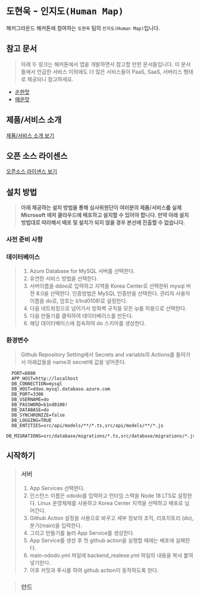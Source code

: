 # `도현욱` - `인지도(Human Map)`

해커그라운드 해커톤에 참여하는 `도현욱` 팀의 `인지도(Human Map)`입니다.

## 참고 문서

> 아래 두 링크는 해커톤에서 앱을 개발하면서 참고할 만한 문서들입니다. 이 문서들에서 언급한 서비스 이외에도 더 많은 서비스들이 PaaS, SaaS, 서버리스 형태로 제공되니 참고하세요.

- [순한맛](./REFERENCES_BASIC.md)
- [매운맛](./REFERENCES_ADVANCED.md)

## 제품/서비스 소개

<!-- 아래 링크는 지우지 마세요 -->
[제품/서비스 소개 보기](TOPIC.md)
<!-- 위 링크는 지우지 마세요 -->

## 오픈 소스 라이센스

<!-- 아래 링크는 지우지 마세요 -->
[오픈소스 라이센스 보기](./LICENSE)
<!-- 위 링크는 지우지 마세요 -->

## 설치 방법

> **아래 제공하는 설치 방법을 통해 심사위원단이 여러분의 제품/서비스를 실제 Microsoft 애저 클라우드에 배포하고 설치할 수 있어야 합니다. 만약 아래 설치 방법대로 따라해서 배포 및 설치가 되지 않을 경우 본선에 진출할 수 없습니다.**

### 사전 준비 사항

 ### 데이터베이스
> 1. Azure Database for MySQL 서버를 선택한다.
> 2. 유연한 서비스 방법을 선택한다.
> 3. 서버이름을 ddoo로 입력하고 지역을 Korea Center로 선택한뒤 mysql 버젼 8.0을 선택한다. 인증방법은 MySQL 인증만을 선택한다. 관리자 사용자 이름을 do로, 암호는 b1nd0108!로 설정한다.
> 4. 다음 네트워킹으로 넘어가서 방화벽 규칙을 모든 ip를 허용으로 선택한다.
> 5. 다음 만들기를 클릭하여 데이터베이스를 만든다.
> 6. 해당 데이터베이스에 접속하여 do 스키마를 생성한다.
>
 ### 환경변수
> Github Repository Setting에서 Secrets and variabls의 Actions를 들어가서 아래값들을 name과 secret에 값을 넣어준다.

      PORT=8080
      APP_HOST=http://localhost
      DB_CONNECTION=mysql
      DB_HOST=ddoo.mysql.database.azure.com
      DB_PORT=3306
      DB_USERNAME=do
      DB_PASSWORD=b1nd0108!
      DB_DATABASE=do
      DB_SYNCHRONIZE=false
      DB_LOGGING=TRUE
      DB_ENTITIES=src/api/models/**/*.ts,src/api/models/**/*.js
      DB_MIGRATIONS=src/database/migrations/*.ts,src/database/migrations/*.js

## 시작하기

> ### 서버
> 1. App Services 선택한다.
> 2. 인스턴스 이름은 ododo를 입력하고 런타임 스택을 Node 18 LTS로 설정한다. Linux 운영체제를 사용하고 Korea Center 지역을 선택하고 배포로 넘어간다.
> 3. Github Action 설정을 사용으로 바꾸고 세부 정보의 조직, 리포지토리 (do), 분기(main)을 입력한다.
> 4. 그리고 만들기를 눌러 App Service를 생성한다.
> 5. App Service를 생성 후 첫 github action을 실행할 때에는 배포에 실패한다.
> 6. main-ododo.yml 파일에 backend_realese.yml 파일의 내용을 복사 붙여넣기한다.
> 7. 이후 커밋과 푸시를 하여 github action이 동작하도록 한다.

> ### 안드

